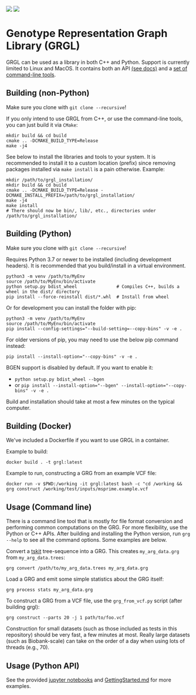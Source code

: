 ![](https://github.com/aprilweilab/grgl/actions/workflows/cmake-multi-platform.yml/badge.svg)
![](https://readthedocs.org/projects/grgl/badge/?version=latest)

# Genotype Representation Graph Library (GRGL)

GRGL can be used as a library in both C++ and Python. Support is currently limited to Linux and MacOS.
It contains both an API [(see docs)](https://grgl.readthedocs.io/) and a [set of command-line tools](https://github.com/aprilweilab/grgl/blob/main/GettingStarted.md).

## Building (non-Python)

Make sure you clone with `git clone --recursive`!

If you only intend to use GRGL from C++, or use the command-line tools, you can just build it via `CMake`:
```
mkdir build && cd build
cmake .. -DCMAKE_BUILD_TYPE=Release
make -j4
```

See below to install the libraries and tools to your system. It is recommended to install it to a custom location (prefix) since removing packages installed via `make install` is a pain otherwise. Example:
```
mkdir /path/to/grgl_installation/
mkdir build && cd build
cmake .. -DCMAKE_BUILD_TYPE=Release -DCMAKE_INSTALL_PREFIX=/path/to/grgl_installation/
make -j4
make install
# There should now be bin/, lib/, etc., directories under /path/to/grgl_installation/
```

## Building (Python)

Make sure you clone with `git clone --recursive`!

Requires Python 3.7 or newer to be installed (including development headers). It is recommended that you build/install in a virtual environment.
```
python3 -m venv /path/to/MyEnv
source /path/to/MyEnv/bin/activate
python setup.py bdist_wheel               # Compiles C++, builds a wheel in the dist/ directory
pip install --force-reinstall dist/*.whl  # Install from wheel
```

Or for development you can install the folder with pip:
```
python3 -m venv /path/to/MyEnv
source /path/to/MyEnv/bin/activate
pip install --config-settings="--build-setting=--copy-bins" -v -e .
```
For older versions of pip, you may need to use the below pip command instead:
```
pip install --install-option="--copy-bins" -v -e .
```

BGEN support is disabled by default. If you want to enable it:
* `python setup.py bdist_wheel --bgen`
* or `pip install --install-option="--bgen" --install-option="--copy-bins" -v -e .`

Build and installation should take at most a few minutes on the typical computer.

## Building (Docker)

We've included a Dockerfile if you want to use GRGL in a container.

Example to build:
```
docker build . -t grgl:latest
```

Example to run, constructing a GRG from an example VCF file:
```
docker run -v $PWD:/working -it grgl:latest bash -c "cd /working && grg construct /working/test/inputs/msprime.example.vcf
```

## Usage (Command line)

There is a command line tool that is mostly for file format conversion and performing common computations on the GRG. For more flexibility, use the Python or C++ APIs.
After building and installing the Python version, run `grg --help` to see all the command options. Some examples are below.

Convert a [tskit](https://tskit.dev/software/tskit.html) tree-sequence into a GRG. This creates `my_arg_data.grg` from `my_arg_data.trees`:
```
grg convert /path/to/my_arg_data.trees my_arg_data.grg
```

Load a GRG and emit some simple statistics about the GRG itself:
```
grg process stats my_arg_data.grg
```

To construct a GRG from a VCF file, use the `grg_from_vcf.py` script (after building grgl):
```
grg construct --parts 20 -j 1 path/to/foo.vcf
```

Construction for small datasets (such as those included as tests in this repository) should be very fast, a few minutes at most. Really large datasets (such as Biobank-scale) can take on the order of a day when using lots of threads (e.g., 70).

## Usage (Python API)

See the provided [jupyter notebooks](https://github.com/aprilweilab/grgl/tree/main/jupyter) and [GettingStarted.md](https://github.com/aprilweilab/grgl/blob/main/GettingStarted.md) for more examples.
